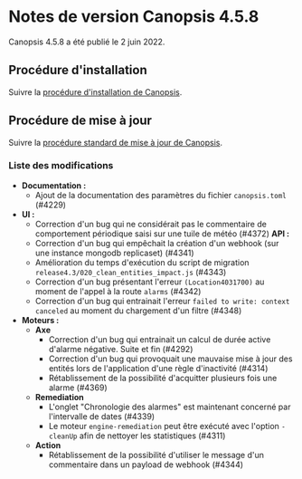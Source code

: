 # Notes de version Canopsis 4.5.8

Canopsis 4.5.8 a été publié le 2 juin 2022.

## Procédure d'installation

Suivre la [procédure d'installation de Canopsis](../guide-administration/installation/index.md).

## Procédure de mise à jour

Suivre la [procédure standard de mise à jour de Canopsis](../guide-administration/mise-a-jour/index.md).

### Liste des modifications

*  **Documentation :**
    * Ajout de la documentation des paramètres du fichier `canopsis.toml` (#4229)
*  **UI :**
    * Correction d'un bug qui ne considérait pas le commentaire de comportement périodique saisi sur une tuile de météo (#4372)
  **API :**
    * Correction d'un bug qui empêchait la création d'un webhook (sur une instance mongodb replicaset) (#4341)
    * Amélioration du temps d'exécution du script de migration `release4.3/020_clean_entities_impact.js` (#4343)
    * Correction d'un bug présentant l'erreur `(Location4031700)` au moment de l'appel à la route `alarms` (#4342)
    * Correction d'un bug qui entrainait l'erreur `failed to write: context canceled` au moment du chargement d'un filtre (#4348)
*  **Moteurs :**
    * **Axe**
        * Correction d'un bug qui entrainait un calcul de durée active d'alarme négative. Suite et fin (#4292)
        * Correction d'un bug qui provoquait une mauvaise mise à jour des entités lors de l'application d'une règle d'inactivité (#4314)
        * Rétablissement de la possibilité d'acquitter plusieurs fois une alarme (#4369)
    * **Remediation**
        * L'onglet "Chronologie des alarmes" est maintenant concerné par l'intervalle de dates (#4339)
        * Le moteur `engine-remediation` peut être exécuté avec l'option `-cleanUp` afin de nettoyer les statistiques (#4311)
    * **Action**
        * Rétablissement de la possibilité d'utiliser le message d'un commentaire dans un payload de webhook (#4344)

